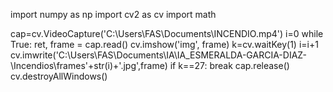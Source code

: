 import numpy as np
import cv2 as cv
import math

cap=cv.VideoCapture('C:\\Users\\FAS\\Documents\\INCENDIO.mp4')
i=0
while True:
    ret, frame = cap.read()
    cv.imshow('img', frame)
    k=cv.waitKey(1)
    i=i+1
    cv.imwrite('C:\\Users\\FAS\\Documents\\IA\\IA_ESMERALDA-GARCIA-DIAZ-\\Incendios\\frames'+str(i)+'.jpg',frame)
    if k==27:
        break
cap.release()
cv.destroyAllWindows()